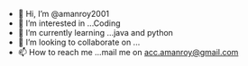 - 👋 Hi, I’m @amanroy2001
- 👀 I’m interested in ...Coding
- 🌱 I’m currently learning ...java and python
- 💞️ I’m looking to collaborate on ...
- 📫 How to reach me ...mail me on acc.amanroy@gmail.com

<!---
amanroy2001/amanroy2001 is a ✨ special ✨ repository because its `README.md` (this file) appears on your GitHub profile.
You can click the Preview link to take a look at your changes.
--->
